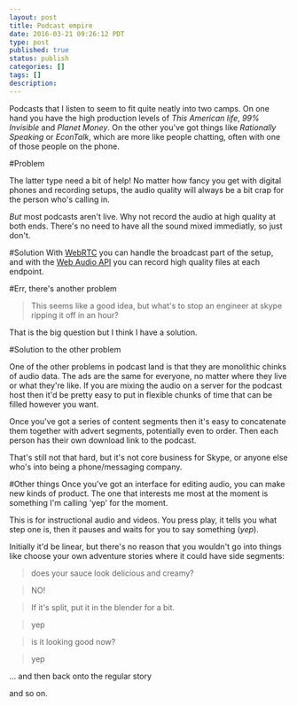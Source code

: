 ```yaml
---
layout: post
title: Podcast empire
date: 2016-03-21 09:26:12 PDT
type: post
published: true
status: publish
categories: []
tags: []
description: 
---
```


Podcasts that I listen to seem to fit quite neatly into two camps. On one hand you have the high production levels of _This American life_, _99% Invisible_ and _Planet Money_. On the other you've got things like _Rationally Speaking_ or _EconTalk_, which are more like people chatting, often with one of those people on the phone.

#Problem

The latter type need a bit of help! No matter how fancy you get with digital phones and recording setups, the audio quality will always be a bit crap for the person who's calling in. 

_But_ most podcasts aren't live. Why not record the audio at high quality at both ends. There's no need to have all the sound mixed immediatly, so just don't.

#Solution
With [WebRTC](https://webrtc.org/) you can handle the broadcast part of the setup, and with the [Web Audio API](https://developer.mozilla.org/en-US/docs/Web/API/Web_Audio_API) you can record high quality files at each endpoint.

#Err, there's another problem

> This seems like a good idea, but what's to stop an engineer at skype ripping it off in an hour?

That is the big question but I think I have a solution.

#Solution to the other problem

One of the other problems in podcast land is that they are monolithic chinks of audio data. The ads are the same for everyone, no matter where they live or what they're like. If you are mixing the audio on a server for the podcast host then it'd be pretty easy to put in flexible chunks of time that can be filled however you want.

Once you've got a series of content segments then it's easy to concatenate them together with advert segments, potentially even to order. Then each person has their own download link to the podcast.

That's still not that hard, but it's not core business for Skype, or anyone else who's into being a phone/messaging company.

#Other things
Once you've got an interface for editing audio, you can make new kinds of product. The one that interests me most at the moment is something I'm calling 'yep' for the moment.

This is for instructional audio and videos. You press play, it tells you what step one is, then it pauses and waits for you to say something (_yep_).

Initially it'd be linear, but there's no reason that you wouldn't go into things like choose your own adventure stories where it could have side segments:

> does your sauce look delicious and creamy?

> NO!

> If it's split, put it in the blender for a bit.

> yep

> is it looking good now?

> yep
 
... and then back onto the regular story

and so on.


